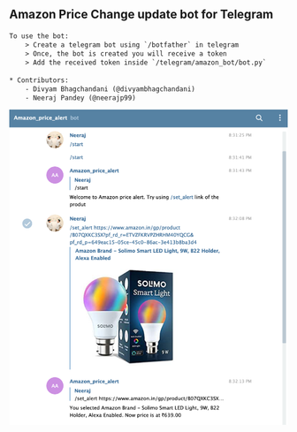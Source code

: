## Amazon Price Change update bot for Telegram

	To use the bot:
		> Create a telegram bot using `/botfather` in telegram
		> Once, the bot is created you will receive a token
		> Add the received token inside `/telegram/amazon_bot/bot.py` 

	* Contributors:
		- Divyam Bhagchandani (@divyambhagchandani)
		- Neeraj Pandey (@neerajp99)

![Alt text](screenshot.png "Sample")